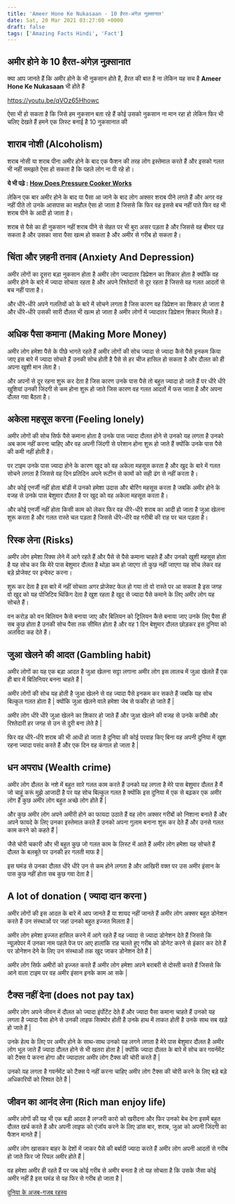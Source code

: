 ```yaml
---
title: 'Ameer Hone Ke Nukasaan - 10 हैरत-अंगेज़ नुक़्सानात'
date: Sat, 20 Mar 2021 03:27:00 +0000
draft: false
tags: ['Amazing Facts Hindi', 'Fact']
---
```


अमीर होने के 10 हैरत-अंगेज़ नुक़्सानात
-------------------------------------

क्या आप जानते हैं कि अमीर होने के भी नुकसान होते हैं, हैरत की बात है ना लेकिन यह सच है **Ameer Hone Ke Nukasaan** भी होते हैं

https://youtu.be/qVOz65Hhowc

ऐसा भी हो सकता है कि जिसे हम नुकसान बता रहे हैं कोई उसको नुकसान ना मान रहा हो लेकिन फिर भी चलिए देखते हैं हमने एक लिस्ट बनाई है 10 नुकसानात की

शाराब नोशी (Alcoholism)
-----------------------

शराब नोसी या शराब पीना अमीर होने के बाद एक फैशन की तरह लोग इस्तेमाल करते हैं और इसको गलत भी नहीं समझते ऐसा हो सकता है कि पहले लोग ना पी रहे हो।

**ये भी पढ़े : [](https://gkgud.com/how-does-pressure-cooker-works/)[How Does Pressure Cooker Works](https://gkgud.com/how-does-pressure-cooker-works/)**

लेकिन एक बार अमीर होने के बाद या पैसा आ जाने के बाद लोग अक्सर शराब पीने लगते हैं और अगर वह नहीं पीते तो उनके आसपास का माहौल ऐसा हो जाता है जिससे कि फिर वह इससे बच नहीं पाते फिर वह भी शराब पीने के आदी हो जाता है।

शराब से पैसे का ही नुकसान नहीं शराब पीने से सेहत पर भी बुरा असर पड़ता है और जिससे वह बीमार पड़ सकता है और उसका सारा पैसा खत्म हो सकता है और अमीर से गरीब हो सकता है।

**चिंता और ज़हनी तनाव** (Anxiety And Depression)
------------------------------------------------

  
अमीर लोगों का दूसरा बड़ा नुकसान होता है अमीर लोग ज्यादातर डिप्रेशन का शिकार होता है क्योंकि वह अमीर होने के बारे में ज्यादा सोचता रहता है और अपने रिश्तेदारों से दूर रहता है जिससे वह गलत आदतों से बच नहीं पाता है।

और धीरे-धीरे अपने गलतियों को के बारे में सोचने लगता है जिस कारण वह डिप्रेशन का शिकार हो जाता है और धीरे-धीरे उसकी सारी दौलत भी खत्म हो जाता है अमीर लोगों में ज्यादातर डिप्रेशन शिकार मिलते हैं।

अधिक पैसा कमाना (Making More Money)
-----------------------------------

अमीर लोग हमेशा पैसे के पीछे भागते रहते हैं अमीर लोगों की सोच ज्यादा से ज्यादा कैसे पैसे इनकम किया जाए इस बारे में ज्यादा सोचते हैं उनकी सोच होती है पैसे से हर चीज हासिल हो सकता है और दौलत को ही अपना खुशी मान लेता है।

और अपनों से दूर रहना शुरू कर देता है जिस कारण उनके पास पैसे तो बहुत ज्यादा हो जाते हैं पर धीरे धीरे खुशियां उनकी जिंदगी से कम होना शुरू हो जाते जिस कारण वह गलत आदतों में फस जाता है और अपना दौलत गवा बैठता है।

**अकेला महसूस करना** (Feeling lonely)
-------------------------------------

अमीर लोगों की सोच सिर्फ पैसे कमाना होता है उनके पास ज्यादा दौलत होने से उनको यह लगता है उनको अब काम नहीं करना चाहिए और वह अपनी जिंदगी से परेशान होना शुरू हो जाते हैं क्योंकि उनके पास पैसे की कमी नहीं होती है।

पर टाइम उनके पास ज्यादा होने के कारण खुद को वह अकेला महसूस करता है और खुद के बारे में गलत सोचने लगता है जिससे वह दिन प्रतिदिन अपने रूटीन से कामों को सही ढंग से नहीं करता है।

और कोई एनर्जी नहीं होता बॉडी में उनको हमेशा उदास और बोरिंग महसूस करता है जबकि अमीर होने के वजह से उनके पास बेशुमार दौलत है पर खुद को वह अकेला महसूस करता है।

और कोई एनर्जी नहीं होता किसी काम को लेकर फिर वह धीरे-धीरे शराब का आदी हो जाता है जुआ खेलना शुरू करता है और गलत रास्ते चल पड़ता है जिससे धीरे-धीरे वह गरीबी की राह पर चल पड़ता है।

रिस्क लेना (**Risks**)
----------------------

  
अमीर लोग हमेशा रिक्स लेने में आगे रहते हैं और पैसे से पैसे कमाना चाहते हैं और उनको खुशी महसूस होता है यह सोच कर कि मेरे पास बेशुमार दौलत है थोड़ा कम हो जाएगा तो कुछ नहीं जाएगा यह सोच लेकर वह बड़े प्रोजेक्ट पर इन्वेस्ट करना।

शुरू कर देता है इस बारे में नहीं सोचता अगर प्रोजेक्ट फेल हो गया तो वो रास्ते पर आ सकता है इस जगह वो खुद को यह पोजिटिव थिंकिंग देता है खुश रहता है खुद से ज्यादा पैसे कमाने के लिए अमीर लोग यह सोचते हैं।

वन करोड़ को वन बिलियन कैसे बनाया जाए और बिलियन को ट्रिलियन कैसे बनाया जाए उनके लिए पैसा ही सब कुछ होता है उनकी सोच पैसा तक सीमित होता है और वह 1 दिन बेशुमार दौलत छोड़कर इस दुनिया को अलविदा कह देते हैं।

**जुआ खेलने की आदत** (**Gambling habit**)
-----------------------------------------

  
अमीर लोगों का यह एक बड़ा आदत है जुआ खेलना सट्टा लगाना अमीर लोग इस लालच में जुआ खेलते हैं एक ही बार में बिलिनियर बनना चाहते हैं |

अमीर लोगों की सोच यह होती है जुआ खेलने से वह ज्यादा पैसे इनकम कर सकते हैं जबकि यह सोच बिल्कुल गलत होता है | क्योंकि जुआ खेलने वाले हमेशा जेब से फकीर हो जाते हैं |

अमीर लोग धीरे धीरे जुआ खेलने का शिकार हो जाते हैं और जुआ खेलने की वजह से उनके करीबी और रिश्तेदारी हर जगह से उन से दुरी बना लेते है |

फिर वह धीरे-धीरे शराब की भी आधी हो जाता है दुनिया की कोई परवाह किए बिना वह अपनी दुनिया में खुश रहना ज्यादा पसंद करते हैं और एक दिन वह कंगाल हो जाता है |

धन अपराध (**Wealth crime**)
---------------------------

अमीर लोग दौलत के नशे में बहुत सारे गलत काम करते हैं उनको यह लगता है मेरे पास बेशुमार दौलत है मैं जो चाहूं करूं मुझे आजादी है पर यह सोच बिल्कुल गलत है क्योंकि इस दुनिया में एक से बढ़कर एक अमीर लोग हैं कुछ अमीर लोग बहुत अच्छे लोग होते हैं |

और कुछ अमीर लोग अपने अमीरी होने का फायदा उठाते हैं वह लोग अक्सर गरीबों को निशाना बनाते हैं और अपने फायदे के लिए उनका इस्तेमाल करते हैं उनको अपना गुलाम बनाना शुरू कर देते हैं और उनसे गलत काम करने को कहते हैं |

जैसे चोरी चकारी और भी बहुत कुछ जो गलत काम के लिस्ट में आते हैं अमीर लोग हमेशा यह सोचते हैं दौलत के बलबूते पर उनकी हर गलती माफ है |

इस घमंड से उनका दौलत धीरे धीरे उन से कम होने लगता है और आखिरी वक्त पर उस अमीर इंसान के पास कुछ नहीं होता सब कुछ गवा देता है |

**A lot of donation** ( ज्यादा दान करना )
-----------------------------------------

अमीर लोगों की इस आदत के बारे में आप जानते हैं या शायद नहीं जानते हैं अमीर लोग अक्सर बहुत डोनेशन करते हैं उन संस्थाओं पर जहां उनको बहुत इज्जत मिलता है |

अमीर लोग हमेशा इज्जत हासिल करने में आगे रहते हैं वह ज्यादा से ज्यादा डोनेशन देते हैं जिससे कि न्यूज़पेपर में उनका नाम पहले पेज पर आए हालांकि राह चलते हुए गरीब को डोनेट करने से इंकार कर देते हैं पर डोनेशन देने के लिए उन संस्थाओं तक खुद जाकर डोनेशन देते हैं |

अमीर लोग सिर्फ अमीरों को इज्जत करते हैं अमीर लोग हमेशा अपने बराबरी से दोस्ती करते हैं जिससे कि आने वाला टाइम पर वह अमीर इंसान इनके काम आ सके |

**टैक्स नहीं दे**ना (does not pay tax)
--------------------------------------

अमीर लोग अपने जीवन में दौलत को ज्यादा इंर्पोटेंट देते हैं और ज्यादा पैसा कमाना चाहते हैं उनको यह लगता है ज्यादा पैसा होने से उनकी लाइफ सिक्योर होती है उनके हाथ में ताकत होती है उनके साथ सब खड़े हो जाते हैं |

उनके हेल्प के लिए पर अमीर होने के साथ-साथ उनको यह लगने लगता है मेरे पास बेशुमार दौलत है अमीर लोग भूल जाते हैं ज्यादा दौलत होने से भी खतरा होता है | क्योंकि ज्यादा दौलत के बारे में सोच कर गवर्नमेंट को टैक्स पे करना होगा और ज्यादातर अमीर लोग टैक्स की चोरी करते हैं |

उनको यह लगता है गवर्नमेंट को टैक्स पे नहीं करना चाहिए अमीर लोग टैक्स की चोरी करने के लिए बड़े बड़े अधिकारियों को रिश्वत देते हैं |

**जीवन का आनंद ले**ना (Rich man enjoy life)
-------------------------------------------

अमीर लोगों की यह भी एक बड़ी आदत है लग्जरी कारो को खरीदना और फिर उनको बेच देना इसमें बहुत दौलत खर्च करते हैं और अपनी लाइफ को एंजॉय करने के लिए डांस बार, शराब, जुआ को अपनी जिंदगी का फैशन मानते हैं |

अमीर लोग खासकर बाहर के देशों में जाकर पैसे की बर्बादी ज्यादा करते हैं अमीर लोग अपनी आदतों से गरीब हो जाते फिर जो रियल अमीर होते हैं |

वह हमेशा अमीर ही रहते हैं पर जब कोई गरीब से अमीर बनता है तो यह सोचता है कि उसके जैसा कोई अमीर नहीं है इस घमंड से वह फिर से गरीब हो जाता है |

[दुनिया के अजब-गजब रहस्य](https://hindi.oneindia.com/news/bizarre/most-heartbreaking-amazing-facts-about-world-348051.html)